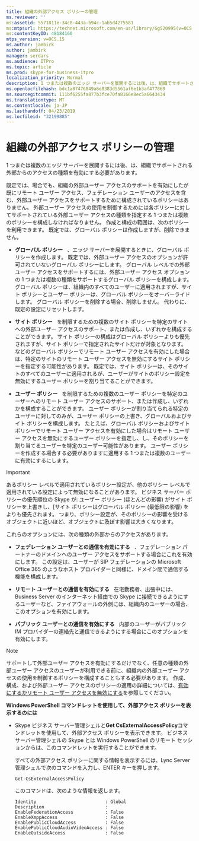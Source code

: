 ```yaml
---
title: 組織の外部アクセス ポリシーの管理
ms.reviewer: ''
ms:assetid: 5571811e-34c8-443a-b94c-1ab5d4275581
ms:mtpsurl: https://technet.microsoft.com/en-us/library/Gg520995(v=OCS.15)
ms:contentKeyID: 48184160
mtps_version: v=OCS.15
ms.author: jambirk
author: jambirk
manager: serdars
ms.audience: ITPro
ms.topic: article
ms.prod: skype-for-business-itpro
localization_priority: Normal
description: 1 つまたは複数のエッジ サーバーを展開するには後、は、組織でサポートされる外部からのアクセスの種類を有効にする必要があります。
ms.openlocfilehash: bdc1a87476849a6e8383d5561af6e1b3af477869
ms.sourcegitcommit: 111bf6255fa877b3fce70fa8166e8ec5a6643434
ms.translationtype: MT
ms.contentlocale: ja-JP
ms.lasthandoff: 04/23/2019
ms.locfileid: "32199885"
---
```

# <a name="manage-external-access-policy-for-your-organization"></a>組織の外部アクセス ポリシーの管理

1 つまたは複数のエッジ サーバーを展開するには後、は、組織でサポートされる外部からのアクセスの種類を有効にする必要があります。

既定では、場合でも、組織の外部ユーザー アクセスのサポートを有効にしたが既にリモート ユーザー アクセス、フェデレーション ユーザーのアクセスを含む、外部ユーザー アクセスをサポートするために構成されているポリシーはありません。 外部ユーザー アクセスの使用を制御するためには各ポリシーに対してサポートされている外部ユーザー アクセスの種類を指定する 1 つまたは複数のポリシーを構成しなければなりません。 作成と構成の範囲は、次のポリシーを利用できます。 既定では、グローバル ポリシーは作成しますが、削除できません。

  - **グローバル ポリシー**   、エッジ サーバーを展開するときに、グローバル ポリシーを作成します。 既定では、外部ユーザー アクセスのオプションが許可されていないグローバル ポリシーにします。 グローバル レベルでの外部ユーザー アクセスをサポートするには、外部ユーザー アクセス オプションの 1 つまたは複数の種類をサポートするグローバル ポリシーを構成します。 グローバル ポリシーは、組織内のすべてのユーザーに適用されますが、サイト ポリシーとユーザー ポリシーは、グローバル ポリシーをオーバーライドします。 グローバル ポリシーを削除する場合、削除しません。 代わりに、既定の設定にリセットします。

  - **サイト ポリシー**   を制限するための複数のサイト ポリシーを特定のサイトへの外部ユーザー アクセスのサポート、または作成し、いずれかを構成することができます。 サイト ポリシーの構成はグローバル ポリシーよりも優先されますが、サイト ポリシーで指定されたサイトだけが対象となります。 などのグローバル ポリシーでリモート ユーザー アクセスを有効にした場合は、特定のサイトのリモート ユーザー アクセスを無効にするサイト ポリシーを指定する可能性があります。 既定では、サイト ポリシーは、そのサイトのすべてのユーザーに適用されるが、ユーザーがサイトのポリシー設定を無効にするユーザー ポリシーを割り当てることができます。

  - **ユーザー ポリシー**   を制限するための複数のユーザー ポリシーを特定のユーザーへのリモート ユーザー アクセスのサポート、または作成し、いずれかを構成することができます。 ユーザー ポリシーが割り当てられる特定のユーザーに対してのみが、ユーザー ポリシーの上書き、グローバルおよびサイト ポリシーを構成します。 たとえば、グローバル ポリシーおよびサイト ポリシーでリモート ユーザー アクセスを有効にした場合はリモート ユーザー アクセスを無効にするユーザー ポリシーを指定し、し、そのポリシーを割り当てるユーザーを特定のユーザー可能性があります。 ユーザー ポリシーを作成する場合する必要がありますに適用する 1 つまたは複数のユーザーに有効にするにします。


> [!IMPORTANT]  
> あるポリシー レベルで適用されているポリシー設定が、他のポリシー レベルで適用されている設定によって無効になることがあります。 ビジネス サーバー ポリシーの優先順位の Skype が: ユーザー ポリシー (ほとんどの影響) がサイト ポリシーを上書きし、[サイト ポリシーはグローバル ポリシー (最低限の影響) をよりも優先されます。 つまり、ポリシー設定が、そのポリシーの影響を受けるオブジェクトに近いほど、オブジェクトに及ぼす影響は大きくなります。


これらのオプションには、次の種類の外部からのアクセスがあります。

  - **フェデレーション ユーザーとの通信を有効にする**   、フェデレーション パートナーのドメインへのユーザー アクセスをサポートする場合にこれを有効にします。 この設定は、ユーザーが SIP フェデレーションの Microsoft Office 365 のようなホスト プロバイダーと同様に、ドメイン間で通信する機能を構成します。 


  - **リモート ユーザーとの通信を有効にする**   在宅勤務者、出張中には、Business Server のインターネット経由での Skype に接続できるようにするユーザーなど、ファイアウォールの外側には、組織内のユーザーの場合、このオプションを有効にします。

  - **パブリック ユーザーとの通信を有効にする**   内部のユーザーがパブリック IM プロバイダーの連絡先と通信できるようにする場合にこのオプションを有効にします。
   

> [!NOTE]  
> サポートして外部ユーザー アクセスを有効にするだけでなく、任意の種類の外部ユーザー アクセスのユーザーが利用できる前に、組織内の外部ユーザー アクセスの使用を制御するポリシーを構成することもする必要があります。 作成、構成、および外部ユーザー アクセスのポリシーの適用の詳細については、[有効にするかリモート ユーザー アクセスを無効にする](../access-edge/enable-or-disable-remote-user-access.md)を参照してください。



**Windows PowerShell コマンドレットを使用して、外部アクセス ポリシーを表示するのには**

  - Skype ビジネス サーバー管理シェルと**Get CsExternalAccessPolicy**コマンドレットを使用して、外部アクセス ポリシーを表示できます。 ビジネス サーバー管理シェルの Skype とは Windows PowerShell のリモート セッションからは、このコマンドレットを実行することができます。 
    
    すべての外部アクセス ポリシーに関する情報を表示するには、Lync Server 管理シェルで次のコマンドを入力し、ENTER キーを押します。
    
    `Get-CsExternalAccessPolicy`
    
    このコマンドは、次のような情報を返します。
    
    ```
    Identity                          : Global
    Description                       :
    EnableFederationAccess            : False
    EnableXmppAccess                  : False
    EnablePublicCloudAccess           : False
    EnablePublicCloudAudioVideoAccess : False
    EnableOutsideAccess               : False
    ```
